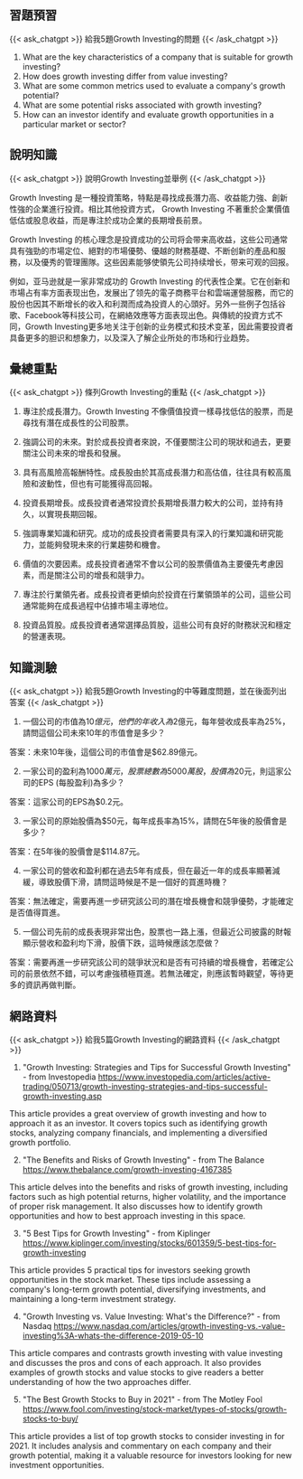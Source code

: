 ## 習題預習
{{< ask_chatgpt >}}
給我5題Growth Investing的問題
{{< /ask_chatgpt >}}



1. What are the key characteristics of a company that is suitable for growth investing?
2. How does growth investing differ from value investing?
3. What are some common metrics used to evaluate a company's growth potential?
4. What are some potential risks associated with growth investing?
5. How can an investor identify and evaluate growth opportunities in a particular market or sector?   

## 說明知識
{{< ask_chatgpt >}}
說明Growth Investing並舉例
{{< /ask_chatgpt >}}



Growth Investing 是一種投資策略，特點是尋找成長潛力高、收益能力強、創新性強的企業進行投資。相比其他投資方式， Growth Investing 不著重於企業價值低估或股息收益，而是專注於成功企業的長期增長前景。

Growth Investing 的核心理念是投資成功的公司将会带来高收益，这些公司通常具有強勁的市場定位、絕對的市場優勢、優越的財務基礎、不断创新的產品和服務，以及優秀的管理團隊。这些因素能够使領先公司持续增长，带来可观的回报。

例如，亚马逊就是一家非常成功的 Growth Investing 的代表性企業。它在创新和市場占有率方面表现出色，发展出了领先的電子商務平台和雲端運營服務，而它的股份也因其不断增长的收入和利潤而成為投資人的心頭好。另外一些例子包括谷歌、Facebook等科技公司，在網絡效應等方面表现出色。與傳統的投資方式不同，Growth Investing更多地关注于创新的业务模式和技术变革，因此需要投資者具备更多的胆识和想象力，以及深入了解企业所处的市场和行业趋势。   

## 彙總重點
{{< ask_chatgpt >}}
條列Growth Investing的重點
{{< /ask_chatgpt >}}



1. 專注於成長潛力。Growth Investing 不像價值投資一樣尋找低估的股票，而是尋找有潛在成長性的公司股票。

2. 強調公司的未來。對於成長投資者來說，不僅要關注公司的現狀和過去，更要關注公司未來的增長和發展。

3. 具有高風險高報酬特性。成長股由於其高成長潛力和高估值，往往具有較高風險和波動性，但也有可能獲得高回報。

4. 投資長期增長。成長投資者通常投資於長期增長潛力較大的公司，並持有持久，以實現長期回報。

5. 強調專業知識和研究。成功的成長投資者需要具有深入的行業知識和研究能力，並能夠發現未來的行業趨勢和機會。

6. 價值的次要因素。成長投資者通常不會以公司的股票價值為主要優先考慮因素，而是關注公司的增長和競爭力。

7. 專注於行業領先者。成長投資者更傾向於投資在行業領頭羊的公司，這些公司通常能夠在成長過程中佔據市場主導地位。

8. 投資品質股。成長投資者通常選擇品質股，這些公司有良好的財務狀況和穩定的營運表現。   

## 知識測驗
{{< ask_chatgpt >}}
給我5題Growth Investing的中等難度問題，並在後面列出答案
{{< /ask_chatgpt >}}



1. 一個公司的市值為$10億元，他們的年收入為$2億元，每年營收成長率為25%，請問這個公司未來10年的市值會是多少？

答案：未來10年後，這個公司的市值會是$62.89億元。

2. 一家公司的盈利為$1000萬元，股票總數為5000萬股，股價為$20元，則這家公司的EPS (每股盈利)為多少？

答案：這家公司的EPS為$0.2元。

3. 一家公司的原始股價為$50元，每年成長率為15%，請問在5年後的股價會是多少？

答案：在5年後的股價會是$114.87元。

4. 一家公司的營收和盈利都在過去5年有成長，但在最近一年的成長率顯著減緩，導致股價下滑，請問這時候是不是一個好的買進時機？

答案：無法確定，需要再進一步研究該公司的潛在增長機會和競爭優勢，才能確定是否值得買進。

5. 一個公司先前的成長表現非常出色，股票也一路上漲，但最近公司披露的財報顯示營收和盈利均下滑，股價下跌，這時候應該怎麼做？

答案：需要再進一步研究該公司的競爭狀況和是否有可持續的增長機會，若確定公司的前景依然不錯，可以考慮強積極買進。若無法確定，則應該暫時觀望，等待更多的資訊再做判斷。   

## 網路資料
{{< ask_chatgpt >}}
給我5篇Growth Investing的網路資料
{{< /ask_chatgpt >}}



1. "Growth Investing: Strategies and Tips for Successful Growth Investing" - from Investopedia
https://www.investopedia.com/articles/active-trading/050713/growth-investing-strategies-and-tips-successful-growth-investing.asp

This article provides a great overview of growth investing and how to approach it as an investor. It covers topics such as identifying growth stocks, analyzing company financials, and implementing a diversified growth portfolio.

2. "The Benefits and Risks of Growth Investing" - from The Balance
https://www.thebalance.com/growth-investing-4167385

This article delves into the benefits and risks of growth investing, including factors such as high potential returns, higher volatility, and the importance of proper risk management. It also discusses how to identify growth opportunities and how to best approach investing in this space.

3. "5 Best Tips for Growth Investing" - from Kiplinger
https://www.kiplinger.com/investing/stocks/601359/5-best-tips-for-growth-investing

This article provides 5 practical tips for investors seeking growth opportunities in the stock market. These tips include assessing a company's long-term growth potential, diversifying investments, and maintaining a long-term investment strategy.

4. "Growth Investing vs. Value Investing: What's the Difference?" - from Nasdaq
https://www.nasdaq.com/articles/growth-investing-vs.-value-investing%3A-whats-the-difference-2019-05-10

This article compares and contrasts growth investing with value investing and discusses the pros and cons of each approach. It also provides examples of growth stocks and value stocks to give readers a better understanding of how the two approaches differ.

5. "The Best Growth Stocks to Buy in 2021" - from The Motley Fool
https://www.fool.com/investing/stock-market/types-of-stocks/growth-stocks-to-buy/

This article provides a list of top growth stocks to consider investing in for 2021. It includes analysis and commentary on each company and their growth potential, making it a valuable resource for investors looking for new investment opportunities.   

